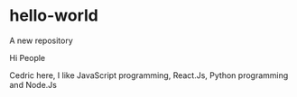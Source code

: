 # hello-world
A new repository

Hi People


Cedric here, I like JavaScript programming, React.Js, Python programming and Node.Js
